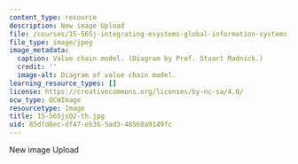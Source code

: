 ```yaml
---
content_type: resource
description: New image Upload
file: /courses/15-565j-integrating-esystems-global-information-systems-spring-2002/85dfd6ecdf47eb365ad348560a9149fc_15-565js02-th.jpg
file_type: image/jpeg
image_metadata:
  caption: Value chain model. (Diagram by Prof. Stuart Madnick.)
  credit: ''
  image-alt: Diagram of value chain model.
learning_resource_types: []
license: https://creativecommons.org/licenses/by-nc-sa/4.0/
ocw_type: OCWImage
resourcetype: Image
title: 15-565js02-th.jpg
uid: 85dfd6ec-df47-eb36-5ad3-48560a9149fc
---
```

New image Upload